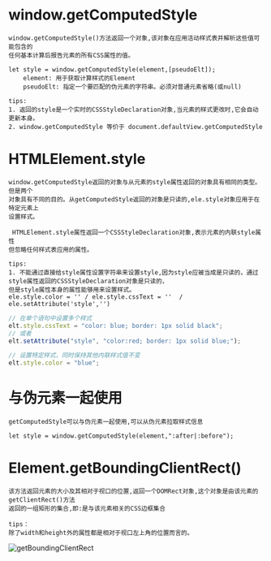 # window.getComputedStyle

    window.getComputedStyle()方法返回一个对象,该对象在应用活动样式表并解析这些值可能包含的
    任何基本计算后报告元素的所有CSS属性的值。
    
    let style = window.getComputedStyle(element,[pseudoElt]);
        element: 用于获取计算样式的Element
        pseudoElt: 指定一个要匹配的伪元素的字符串。必须对普通元素省略(或null)
        
    tips:
    1. 返回的style是一个实时的CSSStyleDeclaration对象,当元素的样式更改时,它会自动更新本身。
    2. window.getComputedStyle 等价于 document.defaultView.getComputedStyle
    
    
# HTMLElement.style

    window.getComputedStyle返回的对象与从元素的style属性返回的对象具有相同的类型。但是两个
    对象具有不同的目的。从getComputedStyle返回的对象是只读的,ele.style对象应用于在特定元素上
    设置样式。
    
     HTMLElement.style属性返回一个CSSStyleDeclaration对象,表示元素的内联style属性
    但忽略任何样式表应用的属性。  
	
	tips:
	1. 不能通过直接给style属性设置字符串来设置style,因为style应被当成是只读的，通过style属性返回的CSSStyleDeclaration对象是只读的，
	但是style属性本身的属性能够用来设置样式。
	ele.style.color = '' / ele.style.cssText = ''  /  ele.setAttribute('style','')
	
```js
// 在单个语句中设置多个样式
elt.style.cssText = "color: blue; border: 1px solid black"; 
// 或者
elt.setAttribute("style", "color:red; border: 1px solid blue;");

// 设置特定样式，同时保持其他内联样式值不变
elt.style.color = "blue";
```
# 与伪元素一起使用

    getComputedStyle可以与伪元素一起使用,可以从伪元素拉取样式信息
    
    let style = window.getComputedStyle(element,":after|:before");
    
# Element.getBoundingClientRect()

    该方法返回元素的大小及其相对于视口的位置,返回一个DOMRect对象,这个对象是由该元素的getClientRect()方法
    返回的一组矩形的集合,即:是与该元素相关的CSS边框集合
    
    tips：
    除了width和height外的属性都是相对于视口左上角的位置而言的。
    
![getBoundingClientRect]('./boundingClientRect.png')